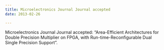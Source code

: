 ```yaml
---
title: Microelectronics Journal Journal accepted
date: 2013-02-26

---
```



<!--more-->

Microelectronics Journal Journal accepted: “Area-Efficient Architectures for Double Precision Multiplier on FPGA, with Run-time-Reconfigurable Dual Single Precision Support”.